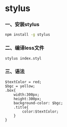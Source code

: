  

# stylus

### 一、安装stylus

``` bash
npm install -g stylus
```

### 二、编译less文件

``` bash
stylus index.styl
```



### 三、语法

``` stylus
$textColor = red;
$bgc = yellow;
.box{
    width:300px;
    height:300px;
    background-color: $bgc;
    .title{
        color:$textColor;
    }
}
```

